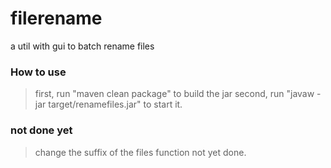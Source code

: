 filerename
==========
a util with gui to batch rename files

### How to use
> first, run "maven clean package" to build the jar
> second, run "javaw -jar target/renamefiles.jar" to start it.

### not done yet
> change the suffix of the files function not yet done.
